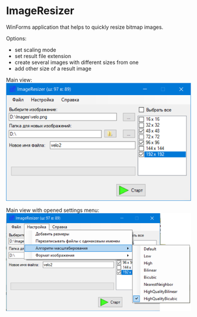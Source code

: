# ImageResizer

WinForms application that helps to quickly resize bitmap images.

Options:
- set scaling mode
- set result file extension
- create several images with different sizes from one
- add other size of a result image

Main view:
![Detail View](/doc/mainview.png)

Main view with opened settings menu:
![Detail View](/doc/menusettings.png)
